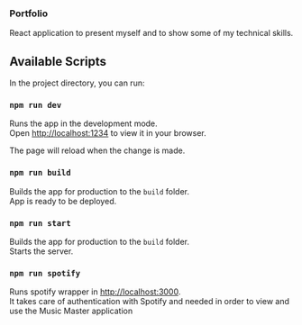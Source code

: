 ### Portfolio

React application to present myself and to show some of my technical skills.

## Available Scripts

In the project directory, you can run:

### `npm run dev`

Runs the app in the development mode.\
Open [http://localhost:1234](http://localhost:1234) to view it in your browser.

The page will reload when the change is made.

### `npm run build`

Builds the app for production to the `build` folder.\
App is ready to be deployed.

### `npm run start`

Builds the app for production to the `build` folder.\
Starts the server.

### `npm run spotify`

Runs spotify wrapper in [http://localhost:3000](http://localhost:3000).\
It takes care of authentication with Spotify and needed in order to view and use the Music Master application
